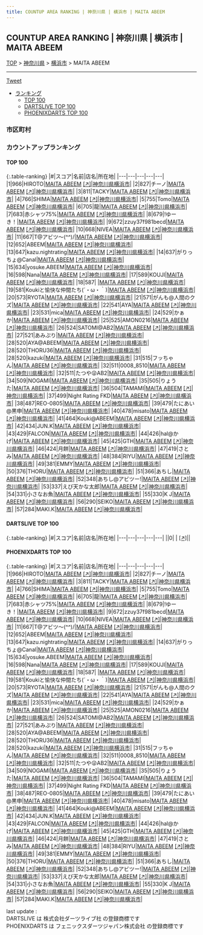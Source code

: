 ```yaml
---
title: COUNTUP AREA RANKING | 神奈川県 | 横浜市 | MAITA ABEEM
---
```

## COUNTUP AREA RANKING | 神奈川県 | 横浜市 | MAITA ABEEM

[TOP](/darts/rank/) > [神奈川県](/darts/rank/神奈川県/) > [横浜市](/darts/rank/神奈川県/横浜市/) > MAITA ABEEM

___

<a href="https://twitter.com/share?ref_src=twsrc%5Etfw" data-text="COUNTUP AREA RANKING | 神奈川県横浜市MAITA ABEEM" class="twitter-share-button" data-hashtags="DARTSLIVE,PHOENIXDARTS,darts,ダーツ" data-show-count="false">Tweet</a>

* [ランキング](#カウントアップランキング)
    * [TOP 100](#top-100)
    * [DARTSLIVE TOP 100](#dartslive-top-100)
    * [PHOENIXDARTS TOP 100](#phoenixdarts-top-100)

### 市区町村

<ul>

</ul>

### カウントアップランキング

#### TOP 100



{:.table-ranking}
|#|スコア|名前|店名|所在地|
|---|---|---|---|---|
|1|966|<span class="rank-name-pd">HIROTO</span>|<a href="/darts/rank/shops/84461.html">MAITA ABEEM</a> <a href="https://vs.phoenixdarts.com/jp/shop/shopDetailInfo/s_84461?s_seq=84461">[↗]</a>|<a href="/darts/rank/神奈川県/横浜市">神奈川県横浜市</a>|
|2|827|<span class="rank-name-pd">チーノ</span>|<a href="/darts/rank/shops/84461.html">MAITA ABEEM</a> <a href="https://vs.phoenixdarts.com/jp/shop/shopDetailInfo/s_84461?s_seq=84461">[↗]</a>|<a href="/darts/rank/神奈川県/横浜市">神奈川県横浜市</a>|
|3|811|<span class="rank-name-pd">TACKY</span>|<a href="/darts/rank/shops/84461.html">MAITA ABEEM</a> <a href="https://vs.phoenixdarts.com/jp/shop/shopDetailInfo/s_84461?s_seq=84461">[↗]</a>|<a href="/darts/rank/神奈川県/横浜市">神奈川県横浜市</a>|
|4|766|<span class="rank-name-pd">SHIMA</span>|<a href="/darts/rank/shops/84461.html">MAITA ABEEM</a> <a href="https://vs.phoenixdarts.com/jp/shop/shopDetailInfo/s_84461?s_seq=84461">[↗]</a>|<a href="/darts/rank/神奈川県/横浜市">神奈川県横浜市</a>|
|5|755|<span class="rank-name-pd">Tomo</span>|<a href="/darts/rank/shops/84461.html">MAITA ABEEM</a> <a href="https://vs.phoenixdarts.com/jp/shop/shopDetailInfo/s_84461?s_seq=84461">[↗]</a>|<a href="/darts/rank/神奈川県/横浜市">神奈川県横浜市</a>|
|6|705|<span class="rank-name-pd">龍</span>|<a href="/darts/rank/shops/84461.html">MAITA ABEEM</a> <a href="https://vs.phoenixdarts.com/jp/shop/shopDetailInfo/s_84461?s_seq=84461">[↗]</a>|<a href="/darts/rank/神奈川県/横浜市">神奈川県横浜市</a>|
|7|683|<span class="rank-name-pd">赤シャツ75%</span>|<a href="/darts/rank/shops/84461.html">MAITA ABEEM</a> <a href="https://vs.phoenixdarts.com/jp/shop/shopDetailInfo/s_84461?s_seq=84461">[↗]</a>|<a href="/darts/rank/神奈川県/横浜市">神奈川県横浜市</a>|
|8|679|<span class="rank-name-pd">!ゆーき！</span>|<a href="/darts/rank/shops/84461.html">MAITA ABEEM</a> <a href="https://vs.phoenixdarts.com/jp/shop/shopDetailInfo/s_84461?s_seq=84461">[↗]</a>|<a href="/darts/rank/神奈川県/横浜市">神奈川県横浜市</a>|
|9|672|<span class="rank-name-pd">zzuy37f981becd</span>|<a href="/darts/rank/shops/84461.html">MAITA ABEEM</a> <a href="https://vs.phoenixdarts.com/jp/shop/shopDetailInfo/s_84461?s_seq=84461">[↗]</a>|<a href="/darts/rank/神奈川県/横浜市">神奈川県横浜市</a>|
|10|668|<span class="rank-name-pd">NIVEA</span>|<a href="/darts/rank/shops/84461.html">MAITA ABEEM</a> <a href="https://vs.phoenixdarts.com/jp/shop/shopDetailInfo/s_84461?s_seq=84461">[↗]</a>|<a href="/darts/rank/神奈川県/横浜市">神奈川県横浜市</a>|
|11|667|<span class="rank-name-pd">T@アビツ～(^^)/</span>|<a href="/darts/rank/shops/84461.html">MAITA ABEEM</a> <a href="https://vs.phoenixdarts.com/jp/shop/shopDetailInfo/s_84461?s_seq=84461">[↗]</a>|<a href="/darts/rank/神奈川県/横浜市">神奈川県横浜市</a>|
|12|652|<span class="rank-name-pd">ABEEM</span>|<a href="/darts/rank/shops/84461.html">MAITA ABEEM</a> <a href="https://vs.phoenixdarts.com/jp/shop/shopDetailInfo/s_84461?s_seq=84461">[↗]</a>|<a href="/darts/rank/神奈川県/横浜市">神奈川県横浜市</a>|
|13|647|<span class="rank-name-pd">kazu.nightrating</span>|<a href="/darts/rank/shops/84461.html">MAITA ABEEM</a> <a href="https://vs.phoenixdarts.com/jp/shop/shopDetailInfo/s_84461?s_seq=84461">[↗]</a>|<a href="/darts/rank/神奈川県/横浜市">神奈川県横浜市</a>|
|14|637|<span class="rank-name-pd">がりっちょ@Canal</span>|<a href="/darts/rank/shops/84461.html">MAITA ABEEM</a> <a href="https://vs.phoenixdarts.com/jp/shop/shopDetailInfo/s_84461?s_seq=84461">[↗]</a>|<a href="/darts/rank/神奈川県/横浜市">神奈川県横浜市</a>|
|15|634|<span class="rank-name-pd">yosuke.ABEEM</span>|<a href="/darts/rank/shops/84461.html">MAITA ABEEM</a> <a href="https://vs.phoenixdarts.com/jp/shop/shopDetailInfo/s_84461?s_seq=84461">[↗]</a>|<a href="/darts/rank/神奈川県/横浜市">神奈川県横浜市</a>|
|16|598|<span class="rank-name-pd">Nana</span>|<a href="/darts/rank/shops/84461.html">MAITA ABEEM</a> <a href="https://vs.phoenixdarts.com/jp/shop/shopDetailInfo/s_84461?s_seq=84461">[↗]</a>|<a href="/darts/rank/神奈川県/横浜市">神奈川県横浜市</a>|
|17|589|<span class="rank-name-pd">KOUJI</span>|<a href="/darts/rank/shops/84461.html">MAITA ABEEM</a> <a href="https://vs.phoenixdarts.com/jp/shop/shopDetailInfo/s_84461?s_seq=84461">[↗]</a>|<a href="/darts/rank/神奈川県/横浜市">神奈川県横浜市</a>|
|18|587|<span class="rank-name-pd">  </span>|<a href="/darts/rank/shops/84461.html">MAITA ABEEM</a> <a href="https://vs.phoenixdarts.com/jp/shop/shopDetailInfo/s_84461?s_seq=84461">[↗]</a>|<a href="/darts/rank/神奈川県/横浜市">神奈川県横浜市</a>|
|19|581|<span class="rank-name-pd">Koukiと愉快な仲間たち(´・ω・｀)</span>|<a href="/darts/rank/shops/84461.html">MAITA ABEEM</a> <a href="https://vs.phoenixdarts.com/jp/shop/shopDetailInfo/s_84461?s_seq=84461">[↗]</a>|<a href="/darts/rank/神奈川県/横浜市">神奈川県横浜市</a>|
|20|573|<span class="rank-name-pd">RYOTA</span>|<a href="/darts/rank/shops/84461.html">MAITA ABEEM</a> <a href="https://vs.phoenixdarts.com/jp/shop/shopDetailInfo/s_84461?s_seq=84461">[↗]</a>|<a href="/darts/rank/神奈川県/横浜市">神奈川県横浜市</a>|
|21|571|<span class="rank-name-pd">がんも@人間のクズ</span>|<a href="/darts/rank/shops/84461.html">MAITA ABEEM</a> <a href="https://vs.phoenixdarts.com/jp/shop/shopDetailInfo/s_84461?s_seq=84461">[↗]</a>|<a href="/darts/rank/神奈川県/横浜市">神奈川県横浜市</a>|
|22|541|<span class="rank-name-pd">AYA</span>|<a href="/darts/rank/shops/84461.html">MAITA ABEEM</a> <a href="https://vs.phoenixdarts.com/jp/shop/shopDetailInfo/s_84461?s_seq=84461">[↗]</a>|<a href="/darts/rank/神奈川県/横浜市">神奈川県横浜市</a>|
|23|531|<span class="rank-name-pd">mica</span>|<a href="/darts/rank/shops/84461.html">MAITA ABEEM</a> <a href="https://vs.phoenixdarts.com/jp/shop/shopDetailInfo/s_84461?s_seq=84461">[↗]</a>|<a href="/darts/rank/神奈川県/横浜市">神奈川県横浜市</a>|
|24|529|<span class="rank-name-pd">かぁか</span>|<a href="/darts/rank/shops/84461.html">MAITA ABEEM</a> <a href="https://vs.phoenixdarts.com/jp/shop/shopDetailInfo/s_84461?s_seq=84461">[↗]</a>|<a href="/darts/rank/神奈川県/横浜市">神奈川県横浜市</a>|
|25|525|<span class="rank-name-pd">AMON0216</span>|<a href="/darts/rank/shops/84461.html">MAITA ABEEM</a> <a href="https://vs.phoenixdarts.com/jp/shop/shopDetailInfo/s_84461?s_seq=84461">[↗]</a>|<a href="/darts/rank/神奈川県/横浜市">神奈川県横浜市</a>|
|26|524|<span class="rank-name-pd">SATOMI@AB2</span>|<a href="/darts/rank/shops/84461.html">MAITA ABEEM</a> <a href="https://vs.phoenixdarts.com/jp/shop/shopDetailInfo/s_84461?s_seq=84461">[↗]</a>|<a href="/darts/rank/神奈川県/横浜市">神奈川県横浜市</a>|
|27|521|<span class="rank-name-pd">あみぷり</span>|<a href="/darts/rank/shops/84461.html">MAITA ABEEM</a> <a href="https://vs.phoenixdarts.com/jp/shop/shopDetailInfo/s_84461?s_seq=84461">[↗]</a>|<a href="/darts/rank/神奈川県/横浜市">神奈川県横浜市</a>|
|28|520|<span class="rank-name-pd">AYA@ABEEM</span>|<a href="/darts/rank/shops/84461.html">MAITA ABEEM</a> <a href="https://vs.phoenixdarts.com/jp/shop/shopDetailInfo/s_84461?s_seq=84461">[↗]</a>|<a href="/darts/rank/神奈川県/横浜市">神奈川県横浜市</a>|
|28|520|<span class="rank-name-pd">THORU36</span>|<a href="/darts/rank/shops/84461.html">MAITA ABEEM</a> <a href="https://vs.phoenixdarts.com/jp/shop/shopDetailInfo/s_84461?s_seq=84461">[↗]</a>|<a href="/darts/rank/神奈川県/横浜市">神奈川県横浜市</a>|
|28|520|<span class="rank-name-pd">kazuki</span>|<a href="/darts/rank/shops/84461.html">MAITA ABEEM</a> <a href="https://vs.phoenixdarts.com/jp/shop/shopDetailInfo/s_84461?s_seq=84461">[↗]</a>|<a href="/darts/rank/神奈川県/横浜市">神奈川県横浜市</a>|
|31|515|<span class="rank-name-pd">フッちゃん</span>|<a href="/darts/rank/shops/84461.html">MAITA ABEEM</a> <a href="https://vs.phoenixdarts.com/jp/shop/shopDetailInfo/s_84461?s_seq=84461">[↗]</a>|<a href="/darts/rank/神奈川県/横浜市">神奈川県横浜市</a>|
|32|511|<span class="rank-name-pd">0008_8510</span>|<a href="/darts/rank/shops/84461.html">MAITA ABEEM</a> <a href="https://vs.phoenixdarts.com/jp/shop/shopDetailInfo/s_84461?s_seq=84461">[↗]</a>|<a href="/darts/rank/神奈川県/横浜市">神奈川県横浜市</a>|
|32|511|<span class="rank-name-pd">たつや😜AB2</span>|<a href="/darts/rank/shops/84461.html">MAITA ABEEM</a> <a href="https://vs.phoenixdarts.com/jp/shop/shopDetailInfo/s_84461?s_seq=84461">[↗]</a>|<a href="/darts/rank/神奈川県/横浜市">神奈川県横浜市</a>|
|34|509|<span class="rank-name-pd">NOGAMI</span>|<a href="/darts/rank/shops/84461.html">MAITA ABEEM</a> <a href="https://vs.phoenixdarts.com/jp/shop/shopDetailInfo/s_84461?s_seq=84461">[↗]</a>|<a href="/darts/rank/神奈川県/横浜市">神奈川県横浜市</a>|
|35|505|<span class="rank-name-pd">りょうた</span>|<a href="/darts/rank/shops/84461.html">MAITA ABEEM</a> <a href="https://vs.phoenixdarts.com/jp/shop/shopDetailInfo/s_84461?s_seq=84461">[↗]</a>|<a href="/darts/rank/神奈川県/横浜市">神奈川県横浜市</a>|
|36|504|<span class="rank-name-pd">TAMAMI</span>|<a href="/darts/rank/shops/84461.html">MAITA ABEEM</a> <a href="https://vs.phoenixdarts.com/jp/shop/shopDetailInfo/s_84461?s_seq=84461">[↗]</a>|<a href="/darts/rank/神奈川県/横浜市">神奈川県横浜市</a>|
|37|499|<span class="rank-name-pd">Night Rating FKD</span>|<a href="/darts/rank/shops/84461.html">MAITA ABEEM</a> <a href="https://vs.phoenixdarts.com/jp/shop/shopDetailInfo/s_84461?s_seq=84461">[↗]</a>|<a href="/darts/rank/神奈川県/横浜市">神奈川県横浜市</a>|
|38|487|<span class="rank-name-pd">REO-0805</span>|<a href="/darts/rank/shops/84461.html">MAITA ABEEM</a> <a href="https://vs.phoenixdarts.com/jp/shop/shopDetailInfo/s_84461?s_seq=84461">[↗]</a>|<a href="/darts/rank/神奈川県/横浜市">神奈川県横浜市</a>|
|39|479|<span class="rank-name-pd">たにあい@黒申</span>|<a href="/darts/rank/shops/84461.html">MAITA ABEEM</a> <a href="https://vs.phoenixdarts.com/jp/shop/shopDetailInfo/s_84461?s_seq=84461">[↗]</a>|<a href="/darts/rank/神奈川県/横浜市">神奈川県横浜市</a>|
|40|478|<span class="rank-name-pd">misato</span>|<a href="/darts/rank/shops/84461.html">MAITA ABEEM</a> <a href="https://vs.phoenixdarts.com/jp/shop/shopDetailInfo/s_84461?s_seq=84461">[↗]</a>|<a href="/darts/rank/神奈川県/横浜市">神奈川県横浜市</a>|
|41|464|<span class="rank-name-pd">Kouki@ABEEM</span>|<a href="/darts/rank/shops/84461.html">MAITA ABEEM</a> <a href="https://vs.phoenixdarts.com/jp/shop/shopDetailInfo/s_84461?s_seq=84461">[↗]</a>|<a href="/darts/rank/神奈川県/横浜市">神奈川県横浜市</a>|
|42|434|<span class="rank-name-pd">JUN.K</span>|<a href="/darts/rank/shops/84461.html">MAITA ABEEM</a> <a href="https://vs.phoenixdarts.com/jp/shop/shopDetailInfo/s_84461?s_seq=84461">[↗]</a>|<a href="/darts/rank/神奈川県/横浜市">神奈川県横浜市</a>|
|43|429|<span class="rank-name-pd">FALCON</span>|<a href="/darts/rank/shops/84461.html">MAITA ABEEM</a> <a href="https://vs.phoenixdarts.com/jp/shop/shopDetailInfo/s_84461?s_seq=84461">[↗]</a>|<a href="/darts/rank/神奈川県/横浜市">神奈川県横浜市</a>|
|44|426|<span class="rank-name-pd">hal@かげ</span>|<a href="/darts/rank/shops/84461.html">MAITA ABEEM</a> <a href="https://vs.phoenixdarts.com/jp/shop/shopDetailInfo/s_84461?s_seq=84461">[↗]</a>|<a href="/darts/rank/神奈川県/横浜市">神奈川県横浜市</a>|
|45|425|<span class="rank-name-pd">GTH</span>|<a href="/darts/rank/shops/84461.html">MAITA ABEEM</a> <a href="https://vs.phoenixdarts.com/jp/shop/shopDetailInfo/s_84461?s_seq=84461">[↗]</a>|<a href="/darts/rank/神奈川県/横浜市">神奈川県横浜市</a>|
|46|424|<span class="rank-name-pd">月餅</span>|<a href="/darts/rank/shops/84461.html">MAITA ABEEM</a> <a href="https://vs.phoenixdarts.com/jp/shop/shopDetailInfo/s_84461?s_seq=84461">[↗]</a>|<a href="/darts/rank/神奈川県/横浜市">神奈川県横浜市</a>|
|47|419|<span class="rank-name-pd">さとみ</span>|<a href="/darts/rank/shops/84461.html">MAITA ABEEM</a> <a href="https://vs.phoenixdarts.com/jp/shop/shopDetailInfo/s_84461?s_seq=84461">[↗]</a>|<a href="/darts/rank/神奈川県/横浜市">神奈川県横浜市</a>|
|48|384|<span class="rank-name-pd">RIYU</span>|<a href="/darts/rank/shops/84461.html">MAITA ABEEM</a> <a href="https://vs.phoenixdarts.com/jp/shop/shopDetailInfo/s_84461?s_seq=84461">[↗]</a>|<a href="/darts/rank/神奈川県/横浜市">神奈川県横浜市</a>|
|49|381|<span class="rank-name-pd">EMMY</span>|<a href="/darts/rank/shops/84461.html">MAITA ABEEM</a> <a href="https://vs.phoenixdarts.com/jp/shop/shopDetailInfo/s_84461?s_seq=84461">[↗]</a>|<a href="/darts/rank/神奈川県/横浜市">神奈川県横浜市</a>|
|50|376|<span class="rank-name-pd">THORU</span>|<a href="/darts/rank/shops/84461.html">MAITA ABEEM</a> <a href="https://vs.phoenixdarts.com/jp/shop/shopDetailInfo/s_84461?s_seq=84461">[↗]</a>|<a href="/darts/rank/神奈川県/横浜市">神奈川県横浜市</a>|
|51|366|<span class="rank-name-pd">あちし</span>|<a href="/darts/rank/shops/84461.html">MAITA ABEEM</a> <a href="https://vs.phoenixdarts.com/jp/shop/shopDetailInfo/s_84461?s_seq=84461">[↗]</a>|<a href="/darts/rank/神奈川県/横浜市">神奈川県横浜市</a>|
|52|348|<span class="rank-name-pd">あちし@アビツー!</span>|<a href="/darts/rank/shops/84461.html">MAITA ABEEM</a> <a href="https://vs.phoenixdarts.com/jp/shop/shopDetailInfo/s_84461?s_seq=84461">[↗]</a>|<a href="/darts/rank/神奈川県/横浜市">神奈川県横浜市</a>|
|53|337|<span class="rank-name-pd">えび天かな太郎</span>|<a href="/darts/rank/shops/84461.html">MAITA ABEEM</a> <a href="https://vs.phoenixdarts.com/jp/shop/shopDetailInfo/s_84461?s_seq=84461">[↗]</a>|<a href="/darts/rank/神奈川県/横浜市">神奈川県横浜市</a>|
|54|331|<span class="rank-name-pd">小さなお魚</span>|<a href="/darts/rank/shops/84461.html">MAITA ABEEM</a> <a href="https://vs.phoenixdarts.com/jp/shop/shopDetailInfo/s_84461?s_seq=84461">[↗]</a>|<a href="/darts/rank/神奈川県/横浜市">神奈川県横浜市</a>|
|55|330|<span class="rank-name-pd">K J</span>|<a href="/darts/rank/shops/84461.html">MAITA ABEEM</a> <a href="https://vs.phoenixdarts.com/jp/shop/shopDetailInfo/s_84461?s_seq=84461">[↗]</a>|<a href="/darts/rank/神奈川県/横浜市">神奈川県横浜市</a>|
|56|290|<span class="rank-name-pd">SEIKO</span>|<a href="/darts/rank/shops/84461.html">MAITA ABEEM</a> <a href="https://vs.phoenixdarts.com/jp/shop/shopDetailInfo/s_84461?s_seq=84461">[↗]</a>|<a href="/darts/rank/神奈川県/横浜市">神奈川県横浜市</a>|
|57|284|<span class="rank-name-pd">MAKI.K</span>|<a href="/darts/rank/shops/84461.html">MAITA ABEEM</a> <a href="https://vs.phoenixdarts.com/jp/shop/shopDetailInfo/s_84461?s_seq=84461">[↗]</a>|<a href="/darts/rank/神奈川県/横浜市">神奈川県横浜市</a>|


#### DARTSLIVE TOP 100



{:.table-ranking}
|#|スコア|名前|店名|所在地|
|---|---|---|---|---|
||0|<span class="rank-name-dl"> </span>|<a href="/darts/rank/shops/.html"></a> <a href="">[↗]</a>|<a href="/darts/rank//"></a>|


#### PHOENIXDARTS TOP 100



{:.table-ranking}
|#|スコア|名前|店名|所在地|
|---|---|---|---|---|
|1|966|<span class="rank-name-pd">HIROTO</span>|<a href="/darts/rank/shops/84461.html">MAITA ABEEM</a> <a href="https://vs.phoenixdarts.com/jp/shop/shopDetailInfo/s_84461?s_seq=84461">[↗]</a>|<a href="/darts/rank/神奈川県/横浜市">神奈川県横浜市</a>|
|2|827|<span class="rank-name-pd">チーノ</span>|<a href="/darts/rank/shops/84461.html">MAITA ABEEM</a> <a href="https://vs.phoenixdarts.com/jp/shop/shopDetailInfo/s_84461?s_seq=84461">[↗]</a>|<a href="/darts/rank/神奈川県/横浜市">神奈川県横浜市</a>|
|3|811|<span class="rank-name-pd">TACKY</span>|<a href="/darts/rank/shops/84461.html">MAITA ABEEM</a> <a href="https://vs.phoenixdarts.com/jp/shop/shopDetailInfo/s_84461?s_seq=84461">[↗]</a>|<a href="/darts/rank/神奈川県/横浜市">神奈川県横浜市</a>|
|4|766|<span class="rank-name-pd">SHIMA</span>|<a href="/darts/rank/shops/84461.html">MAITA ABEEM</a> <a href="https://vs.phoenixdarts.com/jp/shop/shopDetailInfo/s_84461?s_seq=84461">[↗]</a>|<a href="/darts/rank/神奈川県/横浜市">神奈川県横浜市</a>|
|5|755|<span class="rank-name-pd">Tomo</span>|<a href="/darts/rank/shops/84461.html">MAITA ABEEM</a> <a href="https://vs.phoenixdarts.com/jp/shop/shopDetailInfo/s_84461?s_seq=84461">[↗]</a>|<a href="/darts/rank/神奈川県/横浜市">神奈川県横浜市</a>|
|6|705|<span class="rank-name-pd">龍</span>|<a href="/darts/rank/shops/84461.html">MAITA ABEEM</a> <a href="https://vs.phoenixdarts.com/jp/shop/shopDetailInfo/s_84461?s_seq=84461">[↗]</a>|<a href="/darts/rank/神奈川県/横浜市">神奈川県横浜市</a>|
|7|683|<span class="rank-name-pd">赤シャツ75%</span>|<a href="/darts/rank/shops/84461.html">MAITA ABEEM</a> <a href="https://vs.phoenixdarts.com/jp/shop/shopDetailInfo/s_84461?s_seq=84461">[↗]</a>|<a href="/darts/rank/神奈川県/横浜市">神奈川県横浜市</a>|
|8|679|<span class="rank-name-pd">!ゆーき！</span>|<a href="/darts/rank/shops/84461.html">MAITA ABEEM</a> <a href="https://vs.phoenixdarts.com/jp/shop/shopDetailInfo/s_84461?s_seq=84461">[↗]</a>|<a href="/darts/rank/神奈川県/横浜市">神奈川県横浜市</a>|
|9|672|<span class="rank-name-pd">zzuy37f981becd</span>|<a href="/darts/rank/shops/84461.html">MAITA ABEEM</a> <a href="https://vs.phoenixdarts.com/jp/shop/shopDetailInfo/s_84461?s_seq=84461">[↗]</a>|<a href="/darts/rank/神奈川県/横浜市">神奈川県横浜市</a>|
|10|668|<span class="rank-name-pd">NIVEA</span>|<a href="/darts/rank/shops/84461.html">MAITA ABEEM</a> <a href="https://vs.phoenixdarts.com/jp/shop/shopDetailInfo/s_84461?s_seq=84461">[↗]</a>|<a href="/darts/rank/神奈川県/横浜市">神奈川県横浜市</a>|
|11|667|<span class="rank-name-pd">T@アビツ～(^^)/</span>|<a href="/darts/rank/shops/84461.html">MAITA ABEEM</a> <a href="https://vs.phoenixdarts.com/jp/shop/shopDetailInfo/s_84461?s_seq=84461">[↗]</a>|<a href="/darts/rank/神奈川県/横浜市">神奈川県横浜市</a>|
|12|652|<span class="rank-name-pd">ABEEM</span>|<a href="/darts/rank/shops/84461.html">MAITA ABEEM</a> <a href="https://vs.phoenixdarts.com/jp/shop/shopDetailInfo/s_84461?s_seq=84461">[↗]</a>|<a href="/darts/rank/神奈川県/横浜市">神奈川県横浜市</a>|
|13|647|<span class="rank-name-pd">kazu.nightrating</span>|<a href="/darts/rank/shops/84461.html">MAITA ABEEM</a> <a href="https://vs.phoenixdarts.com/jp/shop/shopDetailInfo/s_84461?s_seq=84461">[↗]</a>|<a href="/darts/rank/神奈川県/横浜市">神奈川県横浜市</a>|
|14|637|<span class="rank-name-pd">がりっちょ@Canal</span>|<a href="/darts/rank/shops/84461.html">MAITA ABEEM</a> <a href="https://vs.phoenixdarts.com/jp/shop/shopDetailInfo/s_84461?s_seq=84461">[↗]</a>|<a href="/darts/rank/神奈川県/横浜市">神奈川県横浜市</a>|
|15|634|<span class="rank-name-pd">yosuke.ABEEM</span>|<a href="/darts/rank/shops/84461.html">MAITA ABEEM</a> <a href="https://vs.phoenixdarts.com/jp/shop/shopDetailInfo/s_84461?s_seq=84461">[↗]</a>|<a href="/darts/rank/神奈川県/横浜市">神奈川県横浜市</a>|
|16|598|<span class="rank-name-pd">Nana</span>|<a href="/darts/rank/shops/84461.html">MAITA ABEEM</a> <a href="https://vs.phoenixdarts.com/jp/shop/shopDetailInfo/s_84461?s_seq=84461">[↗]</a>|<a href="/darts/rank/神奈川県/横浜市">神奈川県横浜市</a>|
|17|589|<span class="rank-name-pd">KOUJI</span>|<a href="/darts/rank/shops/84461.html">MAITA ABEEM</a> <a href="https://vs.phoenixdarts.com/jp/shop/shopDetailInfo/s_84461?s_seq=84461">[↗]</a>|<a href="/darts/rank/神奈川県/横浜市">神奈川県横浜市</a>|
|18|587|<span class="rank-name-pd">  </span>|<a href="/darts/rank/shops/84461.html">MAITA ABEEM</a> <a href="https://vs.phoenixdarts.com/jp/shop/shopDetailInfo/s_84461?s_seq=84461">[↗]</a>|<a href="/darts/rank/神奈川県/横浜市">神奈川県横浜市</a>|
|19|581|<span class="rank-name-pd">Koukiと愉快な仲間たち(´・ω・｀)</span>|<a href="/darts/rank/shops/84461.html">MAITA ABEEM</a> <a href="https://vs.phoenixdarts.com/jp/shop/shopDetailInfo/s_84461?s_seq=84461">[↗]</a>|<a href="/darts/rank/神奈川県/横浜市">神奈川県横浜市</a>|
|20|573|<span class="rank-name-pd">RYOTA</span>|<a href="/darts/rank/shops/84461.html">MAITA ABEEM</a> <a href="https://vs.phoenixdarts.com/jp/shop/shopDetailInfo/s_84461?s_seq=84461">[↗]</a>|<a href="/darts/rank/神奈川県/横浜市">神奈川県横浜市</a>|
|21|571|<span class="rank-name-pd">がんも@人間のクズ</span>|<a href="/darts/rank/shops/84461.html">MAITA ABEEM</a> <a href="https://vs.phoenixdarts.com/jp/shop/shopDetailInfo/s_84461?s_seq=84461">[↗]</a>|<a href="/darts/rank/神奈川県/横浜市">神奈川県横浜市</a>|
|22|541|<span class="rank-name-pd">AYA</span>|<a href="/darts/rank/shops/84461.html">MAITA ABEEM</a> <a href="https://vs.phoenixdarts.com/jp/shop/shopDetailInfo/s_84461?s_seq=84461">[↗]</a>|<a href="/darts/rank/神奈川県/横浜市">神奈川県横浜市</a>|
|23|531|<span class="rank-name-pd">mica</span>|<a href="/darts/rank/shops/84461.html">MAITA ABEEM</a> <a href="https://vs.phoenixdarts.com/jp/shop/shopDetailInfo/s_84461?s_seq=84461">[↗]</a>|<a href="/darts/rank/神奈川県/横浜市">神奈川県横浜市</a>|
|24|529|<span class="rank-name-pd">かぁか</span>|<a href="/darts/rank/shops/84461.html">MAITA ABEEM</a> <a href="https://vs.phoenixdarts.com/jp/shop/shopDetailInfo/s_84461?s_seq=84461">[↗]</a>|<a href="/darts/rank/神奈川県/横浜市">神奈川県横浜市</a>|
|25|525|<span class="rank-name-pd">AMON0216</span>|<a href="/darts/rank/shops/84461.html">MAITA ABEEM</a> <a href="https://vs.phoenixdarts.com/jp/shop/shopDetailInfo/s_84461?s_seq=84461">[↗]</a>|<a href="/darts/rank/神奈川県/横浜市">神奈川県横浜市</a>|
|26|524|<span class="rank-name-pd">SATOMI@AB2</span>|<a href="/darts/rank/shops/84461.html">MAITA ABEEM</a> <a href="https://vs.phoenixdarts.com/jp/shop/shopDetailInfo/s_84461?s_seq=84461">[↗]</a>|<a href="/darts/rank/神奈川県/横浜市">神奈川県横浜市</a>|
|27|521|<span class="rank-name-pd">あみぷり</span>|<a href="/darts/rank/shops/84461.html">MAITA ABEEM</a> <a href="https://vs.phoenixdarts.com/jp/shop/shopDetailInfo/s_84461?s_seq=84461">[↗]</a>|<a href="/darts/rank/神奈川県/横浜市">神奈川県横浜市</a>|
|28|520|<span class="rank-name-pd">AYA@ABEEM</span>|<a href="/darts/rank/shops/84461.html">MAITA ABEEM</a> <a href="https://vs.phoenixdarts.com/jp/shop/shopDetailInfo/s_84461?s_seq=84461">[↗]</a>|<a href="/darts/rank/神奈川県/横浜市">神奈川県横浜市</a>|
|28|520|<span class="rank-name-pd">THORU36</span>|<a href="/darts/rank/shops/84461.html">MAITA ABEEM</a> <a href="https://vs.phoenixdarts.com/jp/shop/shopDetailInfo/s_84461?s_seq=84461">[↗]</a>|<a href="/darts/rank/神奈川県/横浜市">神奈川県横浜市</a>|
|28|520|<span class="rank-name-pd">kazuki</span>|<a href="/darts/rank/shops/84461.html">MAITA ABEEM</a> <a href="https://vs.phoenixdarts.com/jp/shop/shopDetailInfo/s_84461?s_seq=84461">[↗]</a>|<a href="/darts/rank/神奈川県/横浜市">神奈川県横浜市</a>|
|31|515|<span class="rank-name-pd">フッちゃん</span>|<a href="/darts/rank/shops/84461.html">MAITA ABEEM</a> <a href="https://vs.phoenixdarts.com/jp/shop/shopDetailInfo/s_84461?s_seq=84461">[↗]</a>|<a href="/darts/rank/神奈川県/横浜市">神奈川県横浜市</a>|
|32|511|<span class="rank-name-pd">0008_8510</span>|<a href="/darts/rank/shops/84461.html">MAITA ABEEM</a> <a href="https://vs.phoenixdarts.com/jp/shop/shopDetailInfo/s_84461?s_seq=84461">[↗]</a>|<a href="/darts/rank/神奈川県/横浜市">神奈川県横浜市</a>|
|32|511|<span class="rank-name-pd">たつや😜AB2</span>|<a href="/darts/rank/shops/84461.html">MAITA ABEEM</a> <a href="https://vs.phoenixdarts.com/jp/shop/shopDetailInfo/s_84461?s_seq=84461">[↗]</a>|<a href="/darts/rank/神奈川県/横浜市">神奈川県横浜市</a>|
|34|509|<span class="rank-name-pd">NOGAMI</span>|<a href="/darts/rank/shops/84461.html">MAITA ABEEM</a> <a href="https://vs.phoenixdarts.com/jp/shop/shopDetailInfo/s_84461?s_seq=84461">[↗]</a>|<a href="/darts/rank/神奈川県/横浜市">神奈川県横浜市</a>|
|35|505|<span class="rank-name-pd">りょうた</span>|<a href="/darts/rank/shops/84461.html">MAITA ABEEM</a> <a href="https://vs.phoenixdarts.com/jp/shop/shopDetailInfo/s_84461?s_seq=84461">[↗]</a>|<a href="/darts/rank/神奈川県/横浜市">神奈川県横浜市</a>|
|36|504|<span class="rank-name-pd">TAMAMI</span>|<a href="/darts/rank/shops/84461.html">MAITA ABEEM</a> <a href="https://vs.phoenixdarts.com/jp/shop/shopDetailInfo/s_84461?s_seq=84461">[↗]</a>|<a href="/darts/rank/神奈川県/横浜市">神奈川県横浜市</a>|
|37|499|<span class="rank-name-pd">Night Rating FKD</span>|<a href="/darts/rank/shops/84461.html">MAITA ABEEM</a> <a href="https://vs.phoenixdarts.com/jp/shop/shopDetailInfo/s_84461?s_seq=84461">[↗]</a>|<a href="/darts/rank/神奈川県/横浜市">神奈川県横浜市</a>|
|38|487|<span class="rank-name-pd">REO-0805</span>|<a href="/darts/rank/shops/84461.html">MAITA ABEEM</a> <a href="https://vs.phoenixdarts.com/jp/shop/shopDetailInfo/s_84461?s_seq=84461">[↗]</a>|<a href="/darts/rank/神奈川県/横浜市">神奈川県横浜市</a>|
|39|479|<span class="rank-name-pd">たにあい@黒申</span>|<a href="/darts/rank/shops/84461.html">MAITA ABEEM</a> <a href="https://vs.phoenixdarts.com/jp/shop/shopDetailInfo/s_84461?s_seq=84461">[↗]</a>|<a href="/darts/rank/神奈川県/横浜市">神奈川県横浜市</a>|
|40|478|<span class="rank-name-pd">misato</span>|<a href="/darts/rank/shops/84461.html">MAITA ABEEM</a> <a href="https://vs.phoenixdarts.com/jp/shop/shopDetailInfo/s_84461?s_seq=84461">[↗]</a>|<a href="/darts/rank/神奈川県/横浜市">神奈川県横浜市</a>|
|41|464|<span class="rank-name-pd">Kouki@ABEEM</span>|<a href="/darts/rank/shops/84461.html">MAITA ABEEM</a> <a href="https://vs.phoenixdarts.com/jp/shop/shopDetailInfo/s_84461?s_seq=84461">[↗]</a>|<a href="/darts/rank/神奈川県/横浜市">神奈川県横浜市</a>|
|42|434|<span class="rank-name-pd">JUN.K</span>|<a href="/darts/rank/shops/84461.html">MAITA ABEEM</a> <a href="https://vs.phoenixdarts.com/jp/shop/shopDetailInfo/s_84461?s_seq=84461">[↗]</a>|<a href="/darts/rank/神奈川県/横浜市">神奈川県横浜市</a>|
|43|429|<span class="rank-name-pd">FALCON</span>|<a href="/darts/rank/shops/84461.html">MAITA ABEEM</a> <a href="https://vs.phoenixdarts.com/jp/shop/shopDetailInfo/s_84461?s_seq=84461">[↗]</a>|<a href="/darts/rank/神奈川県/横浜市">神奈川県横浜市</a>|
|44|426|<span class="rank-name-pd">hal@かげ</span>|<a href="/darts/rank/shops/84461.html">MAITA ABEEM</a> <a href="https://vs.phoenixdarts.com/jp/shop/shopDetailInfo/s_84461?s_seq=84461">[↗]</a>|<a href="/darts/rank/神奈川県/横浜市">神奈川県横浜市</a>|
|45|425|<span class="rank-name-pd">GTH</span>|<a href="/darts/rank/shops/84461.html">MAITA ABEEM</a> <a href="https://vs.phoenixdarts.com/jp/shop/shopDetailInfo/s_84461?s_seq=84461">[↗]</a>|<a href="/darts/rank/神奈川県/横浜市">神奈川県横浜市</a>|
|46|424|<span class="rank-name-pd">月餅</span>|<a href="/darts/rank/shops/84461.html">MAITA ABEEM</a> <a href="https://vs.phoenixdarts.com/jp/shop/shopDetailInfo/s_84461?s_seq=84461">[↗]</a>|<a href="/darts/rank/神奈川県/横浜市">神奈川県横浜市</a>|
|47|419|<span class="rank-name-pd">さとみ</span>|<a href="/darts/rank/shops/84461.html">MAITA ABEEM</a> <a href="https://vs.phoenixdarts.com/jp/shop/shopDetailInfo/s_84461?s_seq=84461">[↗]</a>|<a href="/darts/rank/神奈川県/横浜市">神奈川県横浜市</a>|
|48|384|<span class="rank-name-pd">RIYU</span>|<a href="/darts/rank/shops/84461.html">MAITA ABEEM</a> <a href="https://vs.phoenixdarts.com/jp/shop/shopDetailInfo/s_84461?s_seq=84461">[↗]</a>|<a href="/darts/rank/神奈川県/横浜市">神奈川県横浜市</a>|
|49|381|<span class="rank-name-pd">EMMY</span>|<a href="/darts/rank/shops/84461.html">MAITA ABEEM</a> <a href="https://vs.phoenixdarts.com/jp/shop/shopDetailInfo/s_84461?s_seq=84461">[↗]</a>|<a href="/darts/rank/神奈川県/横浜市">神奈川県横浜市</a>|
|50|376|<span class="rank-name-pd">THORU</span>|<a href="/darts/rank/shops/84461.html">MAITA ABEEM</a> <a href="https://vs.phoenixdarts.com/jp/shop/shopDetailInfo/s_84461?s_seq=84461">[↗]</a>|<a href="/darts/rank/神奈川県/横浜市">神奈川県横浜市</a>|
|51|366|<span class="rank-name-pd">あちし</span>|<a href="/darts/rank/shops/84461.html">MAITA ABEEM</a> <a href="https://vs.phoenixdarts.com/jp/shop/shopDetailInfo/s_84461?s_seq=84461">[↗]</a>|<a href="/darts/rank/神奈川県/横浜市">神奈川県横浜市</a>|
|52|348|<span class="rank-name-pd">あちし@アビツー!</span>|<a href="/darts/rank/shops/84461.html">MAITA ABEEM</a> <a href="https://vs.phoenixdarts.com/jp/shop/shopDetailInfo/s_84461?s_seq=84461">[↗]</a>|<a href="/darts/rank/神奈川県/横浜市">神奈川県横浜市</a>|
|53|337|<span class="rank-name-pd">えび天かな太郎</span>|<a href="/darts/rank/shops/84461.html">MAITA ABEEM</a> <a href="https://vs.phoenixdarts.com/jp/shop/shopDetailInfo/s_84461?s_seq=84461">[↗]</a>|<a href="/darts/rank/神奈川県/横浜市">神奈川県横浜市</a>|
|54|331|<span class="rank-name-pd">小さなお魚</span>|<a href="/darts/rank/shops/84461.html">MAITA ABEEM</a> <a href="https://vs.phoenixdarts.com/jp/shop/shopDetailInfo/s_84461?s_seq=84461">[↗]</a>|<a href="/darts/rank/神奈川県/横浜市">神奈川県横浜市</a>|
|55|330|<span class="rank-name-pd">K J</span>|<a href="/darts/rank/shops/84461.html">MAITA ABEEM</a> <a href="https://vs.phoenixdarts.com/jp/shop/shopDetailInfo/s_84461?s_seq=84461">[↗]</a>|<a href="/darts/rank/神奈川県/横浜市">神奈川県横浜市</a>|
|56|290|<span class="rank-name-pd">SEIKO</span>|<a href="/darts/rank/shops/84461.html">MAITA ABEEM</a> <a href="https://vs.phoenixdarts.com/jp/shop/shopDetailInfo/s_84461?s_seq=84461">[↗]</a>|<a href="/darts/rank/神奈川県/横浜市">神奈川県横浜市</a>|
|57|284|<span class="rank-name-pd">MAKI.K</span>|<a href="/darts/rank/shops/84461.html">MAITA ABEEM</a> <a href="https://vs.phoenixdarts.com/jp/shop/shopDetailInfo/s_84461?s_seq=84461">[↗]</a>|<a href="/darts/rank/神奈川県/横浜市">神奈川県横浜市</a>|


<div class="footer border-top border-gray-light mt-5 pt-3 text-right text-gray">
    last update : <span style="font-weight: italic" id="foot_last_modified"></span><br />
    DARTSLIVE は 株式会社ダーツライブ社 の登録商標です<br />
    PHOENIXDARTS は フェニックスダーツジャパン株式会社 の登録商標です<br />
</div>

<script src="https://cdnjs.cloudflare.com/ajax/libs/jquery.tablesorter/2.31.3/js/jquery.tablesorter.min.js" integrity="sha512-qzgd5cYSZcosqpzpn7zF2ZId8f/8CHmFKZ8j7mU4OUXTNRd5g+ZHBPsgKEwoqxCtdQvExE5LprwwPAgoicguNg==" crossorigin="anonymous" referrerpolicy="no-referrer"></script>
<link rel="stylesheet" href="https://cdnjs.cloudflare.com/ajax/libs/jquery.tablesorter/2.31.3/css/theme.default.min.css" integrity="sha512-wghhOJkjQX0Lh3NSWvNKeZ0ZpNn+SPVXX1Qyc9OCaogADktxrBiBdKGDoqVUOyhStvMBmJQ8ZdMHiR3wuEq8+w==" crossorigin="anonymous" referrerpolicy="no-referrer" />
<script>
$(function() {
    $(".table-ranking").tablesorter({sortList:[[0, 0]]});
    $("#foot_last_modified").text(formatDate(new Date(document.lastModified), 'yyyy-MM-dd HH:mm:ss'));
});
</script>

<script async src="https://platform.twitter.com/widgets.js" charset="utf-8"></script>